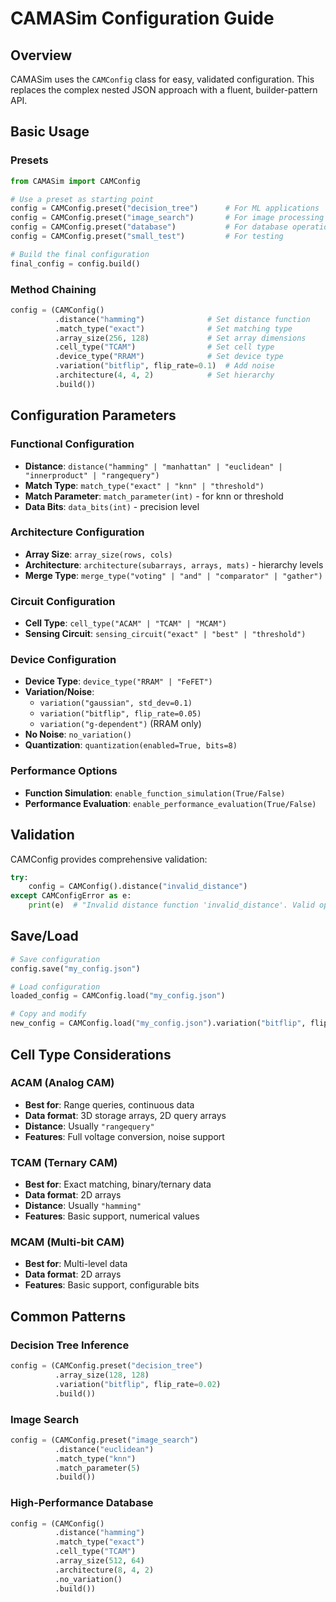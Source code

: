# CAMASim Configuration Guide

## Overview

CAMASim uses the `CAMConfig` class for easy, validated configuration. This replaces the complex nested JSON approach with a fluent, builder-pattern API.

## Basic Usage

### Presets

```python
from CAMASim import CAMConfig

# Use a preset as starting point
config = CAMConfig.preset("decision_tree")      # For ML applications
config = CAMConfig.preset("image_search")       # For image processing
config = CAMConfig.preset("database")           # For database operations  
config = CAMConfig.preset("small_test")         # For testing

# Build the final configuration
final_config = config.build()
```

### Method Chaining

```python
config = (CAMConfig()
          .distance("hamming")              # Set distance function
          .match_type("exact")              # Set matching type
          .array_size(256, 128)             # Set array dimensions
          .cell_type("TCAM")                # Set cell type
          .device_type("RRAM")              # Set device type
          .variation("bitflip", flip_rate=0.1)  # Add noise
          .architecture(4, 4, 2)            # Set hierarchy
          .build())
```

## Configuration Parameters

### Functional Configuration
- **Distance**: `distance("hamming" | "manhattan" | "euclidean" | "innerproduct" | "rangequery")`
- **Match Type**: `match_type("exact" | "knn" | "threshold")`
- **Match Parameter**: `match_parameter(int)` - for knn or threshold
- **Data Bits**: `data_bits(int)` - precision level

### Architecture Configuration
- **Array Size**: `array_size(rows, cols)`
- **Architecture**: `architecture(subarrays, arrays, mats)` - hierarchy levels
- **Merge Type**: `merge_type("voting" | "and" | "comparator" | "gather")`

### Circuit Configuration  
- **Cell Type**: `cell_type("ACAM" | "TCAM" | "MCAM")`
- **Sensing Circuit**: `sensing_circuit("exact" | "best" | "threshold")`

### Device Configuration
- **Device Type**: `device_type("RRAM" | "FeFET")`
- **Variation/Noise**: 
  - `variation("gaussian", std_dev=0.1)`
  - `variation("bitflip", flip_rate=0.05)` 
  - `variation("g-dependent")` (RRAM only)
- **No Noise**: `no_variation()`
- **Quantization**: `quantization(enabled=True, bits=8)`

### Performance Options
- **Function Simulation**: `enable_function_simulation(True/False)`
- **Performance Evaluation**: `enable_performance_evaluation(True/False)`

## Validation

CAMConfig provides comprehensive validation:

```python
try:
    config = CAMConfig().distance("invalid_distance")
except CAMConfigError as e:
    print(e)  # "Invalid distance function 'invalid_distance'. Valid options: [...]"
```

## Save/Load

```python
# Save configuration
config.save("my_config.json")

# Load configuration  
loaded_config = CAMConfig.load("my_config.json")

# Copy and modify
new_config = CAMConfig.load("my_config.json").variation("bitflip", flip_rate=0.2)
```

## Cell Type Considerations

### ACAM (Analog CAM)
- **Best for**: Range queries, continuous data
- **Data format**: 3D storage arrays, 2D query arrays
- **Distance**: Usually `"rangequery"`
- **Features**: Full voltage conversion, noise support

### TCAM (Ternary CAM)  
- **Best for**: Exact matching, binary/ternary data
- **Data format**: 2D arrays
- **Distance**: Usually `"hamming"`
- **Features**: Basic support, numerical values

### MCAM (Multi-bit CAM)
- **Best for**: Multi-level data
- **Data format**: 2D arrays  
- **Features**: Basic support, configurable bits

## Common Patterns

### Decision Tree Inference
```python
config = (CAMConfig.preset("decision_tree")
          .array_size(128, 128)
          .variation("bitflip", flip_rate=0.02)
          .build())
```

### Image Search
```python  
config = (CAMConfig.preset("image_search")
          .distance("euclidean")
          .match_type("knn")
          .match_parameter(5)
          .build())
```

### High-Performance Database
```python
config = (CAMConfig()
          .distance("hamming")
          .match_type("exact")
          .cell_type("TCAM")
          .array_size(512, 64)
          .architecture(8, 4, 2)
          .no_variation()
          .build())
```